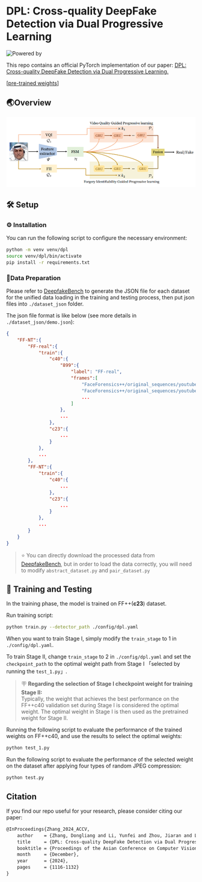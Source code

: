 # DPL: Cross-quality DeepFake Detection via Dual Progressive Learning

![Powered by](https://img.shields.io/badge/Based_on-Pytorch-blue?logo=pytorch)

This repo contains an official PyTorch implementation of our paper: [DPL: Cross-quality DeepFake Detection via Dual Progressive Learning.](https://openaccess.thecvf.com/content/ACCV2024/html/Zhang_DPL_Cross-quality_DeepFake_Detection_via_Dual_Progressive_Learning_ACCV_2024_paper.html)

[[pre-trained weights](https://drive.google.com/drive/folders/1nTfqa5ptvOBx6Fkixv98PSVTFjPKN4XV?usp=sharing)]

## 🌏Overview

<img src=".\images\overview.png" style="zoom: 85%;" />

## 🛠️ Setup

### ⚙️ Installation

You can run the following script to configure the necessary environment:

```sh
python -m venv venv/dpl
source venv/dpl/bin/activate
pip install -r requirements.txt
```

###  📑Data Preparation

Please refer to [DeepfakeBench](https://github.com/SCLBD/DeepfakeBench/tree/ba02c47058062ae2dbea5450df277cba9bed7bc1/preprocessing) to generate the JSON file for each dataset for the unified data loading in the training and testing process, then put json files into `./dataset_json` folder.

The json file format is like below (see more details in `./dataset_json/demo.json`):

```json
{
    "FF-NT":{
        "FF-real":{
            "train":{
                "c40":{
                    "899":{
                        "label": "FF-real",
                        "frames":[
                            "FaceForensics++/original_sequences/youtube/c40/frames/899/258.png",
                            "FaceForensics++/original_sequences/youtube/c40/frames/899/352.png",
                            ...
                        ]
                    },
                    ...
                },
                "c23":{
                    ...
                }
            },
            ...
        },
        "FF-NT":{
            "train":{
                "c40":{
                    ...
                },
                "c23":{
                    ...
                }
            },
            ...
        }
    }
}
```

> ⭐️ You can directly download the processed data from [DeepfakeBench](https://github.com/SCLBD/DeepfakeBench?tab=readme-ov-file#2-download-data), but in order to load the data correctly, you will need to modify `abstract_dataset.py` and `pair_dataset.py`

## 🚀 Training and Testing

In the training phase, the model is trained on FF++(**c23**) dataset.

Run training script:

```sh
python train.py --detector_path ./config/dpl.yaml
```

When you want to train Stage I, simply modify the `train_stage` to 1 in `./config/dpl.yaml`. 

To train Stage II, change `train_stage` to 2 in `./config/dpl.yaml` and set the `checkpoint_path` to the optimal weight path from Stage I 「selected by running the `test_1.py`」.

> 🪧 **Regarding the selection of Stage I checkpoint weight for training Stage II:** <br/>
> Typically, the weight that achieves the best performance on the FF++c40 validation set during Stage I is considered the optimal weight. The optimal weight in Stage I is then used as the pretrained weight for Stage II.

Running the following script to evaluate the performance of the trained weights on FF++c40, and use the results to select the optimal weights:

```sh
python test_1.py
```

Run the following script to evaluate the performance of the selected weight on the dataset after applying four types of random JPEG compression:

```sh
python test.py
```



##  Citation
If you find our repo useful for your research, please consider citing our paper:
```latex
@InProceedings{Zhang_2024_ACCV,
    author    = {Zhang, Dongliang and Li, Yunfei and Zhou, Jiaran and Li, Yuezun},
    title     = {DPL: Cross-quality DeepFake Detection via Dual Progressive Learning},
    booktitle = {Proceedings of the Asian Conference on Computer Vision (ACCV)},
    month     = {December},
    year      = {2024},
    pages     = {1116-1132}
}
```
